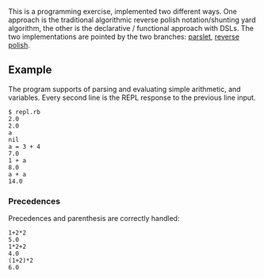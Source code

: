 This is a programming exercise, implemented two different ways. One approach is the traditional algorithmic reverse polish notation/shunting yard algorithm, the other is the declarative / functional approach with DSLs. The two implementations are pointed by the two branches: [parslet](/../../tree/parslet), [reverse polish](/../../tree/reverse_polish).

## Example

The program supports of parsing and evaluating simple arithmetic, and variables. Every second line is the REPL response to the previous line input.

```
$ repl.rb
2.0
2.0
a
nil
a = 3 + 4
7.0
1 + a
8.0
a + a
14.0
```

### Precedences

Precedences and parenthesis are correctly handled:

```
1+2*2
5.0
1*2+2
4.0
(1+2)*2
6.0
```
